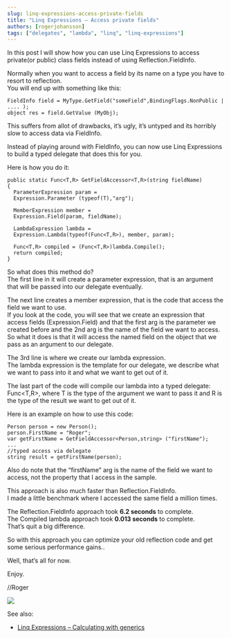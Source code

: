 ```yaml
---
slug: linq-expressions-access-private-fields
title: "Linq Expressions – Access private fields"
authors: [rogerjohansson]
tags: ["delegates", "lambda", "linq", "linq-expressions"]
---
```

In this post I will show how you can use Linq Expressions to access private(or public) class fields instead of using Reflection.FieldInfo.

<!-- truncate -->

Normally when you want to access a field by its name on a type you have to resort to reflection.  
You will end up with something like this:

```
FieldInfo field = MyType.GetField("someField",BindingFlags.NonPublic | .... ); 
object res = field.GetValue (MyObj);
```

This suffers from allot of drawbacks, it’s ugly, it’s untyped and its horribly slow to access data via FieldInfo.

Instead of playing around with FieldInfo, you can now use Linq Expressions to build a typed delegate that does this for you.

Here is how you do it:

```
public static Func<T,R> GetFieldAccessor<T,R>(string fieldName) 
{ 
  ParameterExpression param = 
  Expression.Parameter (typeof(T),"arg");  

  MemberExpression member = 
  Expression.Field(param, fieldName);   

  LambdaExpression lambda = 
  Expression.Lambda(typeof(Func<T,R>), member, param);   

  Func<T,R> compiled = (Func<T,R>)lambda.Compile(); 
  return compiled; 
}
```

So what does this method do?  
The first line in it will create a parameter expression, that is an argument that will be passed into our delegate eventually.

The next line creates a member expression, that is the code that access the field we want to use.  
If you look at the code, you will see that we create an expression that access fields (Expression.Field) and that the first arg is the parameter we created before and the 2nd arg is the name of the field we want to access.  
So what it does is that it will access the named field on the object that we pass as an argument to our delegate.

The 3rd line is where we create our lambda expression.  
The lambda expression is the template for our delegate, we describe what we want to pass into it and what we want to get out of it.

The last part of the code will compile our lambda into a typed delegate: Func\<T,R\>, where T is the type of the argument we want to pass it and R is the type of the result we want to get out of it.

Here is an example on how to use this code:

```
Person person = new Person(); 
person.FirstName = "Roger"; 
var getFirstName = GetFieldAccessor<Person,string> ("firstName"); 
... 
//typed access via delegate 
string result = getFirstName(person);
```

Also do note that the “firstName” arg is the name of the field we want to access, not the property that I access in the sample.

This approach is also much faster than Reflection.FieldInfo.  
I made a little benchmark where I accessed the same field a million times.

The Reflection.FieldInfo approach took **6.2 seconds** to complete.  
The Compiled lambda approach took **0.013 seconds** to complete.  
That’s quit a big difference.

So with this approach you can optimize your old reflection code and get some serious performance gains..

Well, that’s all for now.

Enjoy.

//Roger

[![](http://www.dotnetkicks.com/Services/Images/KickItImageGenerator.ashx?url=http%3a%2f%2frogeralsing.com%2f2008%2f02%2f26%2flinq-expressions-access-private-fields%2f)](http://www.dotnetkicks.com/kick/?url=http%3a%2f%2frogeralsing.com%2f2008%2f02%2f26%2flinq-expressions-access-private-fields%2f)

See also:

- [Linq Expressions – Calculating with generics](http://rogeralsing.com/2008/02/27/linq-expressions-calculating-with-generics/)
